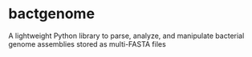 # bactgenome
 A lightweight Python library to parse, analyze, and manipulate bacterial genome assemblies stored as multi-FASTA files
